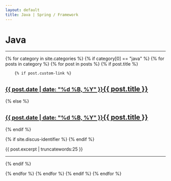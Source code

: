 ```yaml
---
layout: default
title: Java | Spring / Framework
---
```


<h1>Java</h1>
<hr/>

{% for category in site.categories %}
{% if category[0] == "java" %}
    {% for posts in category %}
    {% for post in posts %}
{% if post.title %}

		{% if post.custom-link %}
<h2><a href="{{ post.custom-link }}"><small>{{ post.date | date: "%d %B, %Y" }}</small>{{ post.title }}</a></h2>
		{% else %}
<h2><a href="{{ post.url }}"><small>{{ post.date | date: "%d %B, %Y" }}</small>{{ post.title }}</a></h2>
		{% endif %}

{% if site.discus-identifier %}
 <a href="{{ site.url }}{{ site.baseurl }}{{ post.url }}#disqus_thread" data-disqus-identifier="{{ post.id }}"></a>
{% endif %}

<p>{{ post.excerpt | truncatewords:25 }}</p>
<hr/>

{% endif %}

   {% endfor %}
   {% endfor %}
{% endif %}
{% endfor %}
